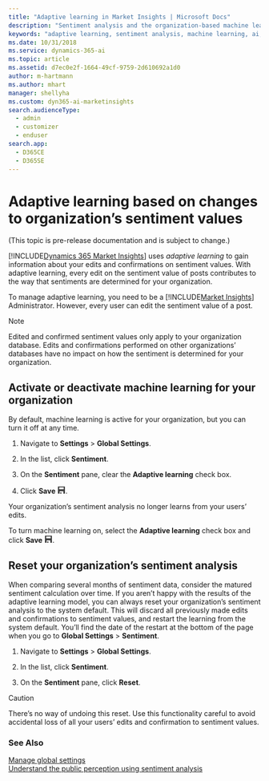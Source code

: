 ```yaml
---
title: "Adaptive learning in Market Insights | Microsoft Docs"
description: "Sentiment analysis and the organization-based machine learning models which learn from your inputs."
keywords: "adaptive learning, sentiment analysis, machine learning, ai, intelligence"
ms.date: 10/31/2018
ms.service: dynamics-365-ai
ms.topic: article
ms.assetid: d7ec0e2f-1664-49cf-9759-2d610692a1d0
author: m-hartmann
ms.author: mhart
manager: shellyha
ms.custom: dyn365-ai-marketinsights
search.audienceType: 
  - admin
  - customizer
  - enduser
search.app: 
  - D365CE
  - D365SE
---
```


# Adaptive learning based on changes to organization’s sentiment values

(This topic is pre-release documentation and is subject to change.)

[!INCLUDE[Dynamics 365 Market Insights](../includes/pn-market-insights-long.md)] uses *adaptive learning* to gain information about your edits and confirmations on sentiment values. With adaptive learning, every edit on the sentiment value of posts contributes to the way that sentiments are determined for your organization.  
  
To manage adaptive learning, you need to be a [!INCLUDE[Market Insights](../includes/pn-market-insights-short.md)] Administrator. However, every user can edit the sentiment value of a post. 
  
> [!NOTE]
>  Edited and confirmed sentiment values only apply to your organization database. Edits and confirmations performed on other organizations’ databases have no impact on how the sentiment is determined for your organization.  
  
## Activate or deactivate machine learning for your organization
  
By default, machine learning is active for your organization, but you can turn it off at any time.  
  
1.  Navigate to **Settings** > **Global Settings**.  
  
2.  In the list, click **Sentiment**.  
  
3.  On the **Sentiment** pane, clear the **Adaptive learning** check box.  
  
4.  Click **Save** ![save button](media/save-icon.png "Save button").  
  
Your organization’s sentiment analysis no longer learns from your users’ edits.  
  
To turn machine learning on, select the **Adaptive learning** check box and click **Save** ![save button](media/save-icon.png "Save button").   

## Reset your organization’s sentiment analysis  

When comparing several months of sentiment data, consider the matured sentiment calculation over time. If you aren’t happy with the results of the adaptive learning model, you can always reset your organization’s sentiment analysis to the system default. This will discard all previously made edits and confirmations to sentiment values, and restart the learning from the system default. You’ll find the date of the restart at the bottom of the page when you go to **Global Settings** > **Sentiment**.  
  
1.  Navigate to **Settings** > **Global Settings**.  
  
2.  In the list, click **Sentiment**.  
  
3.  On the **Sentiment** pane, click **Reset**.  
  
> [!CAUTION]
>  There’s no way of undoing this reset. Use this functionality careful to avoid accidental loss of all your users’ edits and confirmation to sentiment values.  
  
### See Also  
[Manage global settings](manage-global-settings.md)   
[Understand the public perception using sentiment analysis](analytics-sentiment.md)